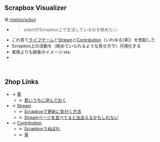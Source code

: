 ## Scrapbox Visualizer
IB [/nishio/scbot](https://scrapbox.io/nishio/scbot)

- <blockquote>scbotがScrapbox上で生活しているのを眺めたい</blockquote>
- これ見て[ライフゲーム](ライフゲーム.md)と[Stream](Stream.md)と[Contribution](Contribution.md)（いわゆる[草]）を想起した
- Scrapbox上の活動を（眺めていられるような見せ方で）可視化する
- 実用よりも娯楽のイメージ:sta:
- 

<br>

## 2hop Links
- → [草](草.md)
    - ← [若いうちに遊んでおく](若いうちに遊んでおく.md)
- → [Stream](Stream.md)
    - ← [Scrapboxで更新に気付く方法](Scrapboxで更新に気付く方法.md)
    - ← [Streamページを並べてると出会えるかもしれない](Streamページを並べてると出会えるかもしれない.md)
- → [Contribution](Contribution.md)
    - ← [Scrapboxうぬぼれ](Scrapboxうぬぼれ.md)
    - ← [草](草.md)
